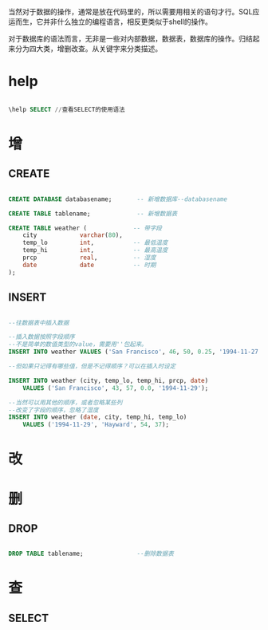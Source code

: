 
当然对于数据的操作，通常是放在代码里的，所以需要用相关的语句才行。SQL应运而生，它并非什么独立的编程语言，相反更类似于shell的操作。

对于数据库的语法而言，无非是一些对内部数据，数据表，数据库的操作。归结起来分为四大类，增删改查。从关键字来分类描述。

# help

```sql

\help SELECT //查看SELECT的使用语法

```

# 增

## CREATE

```sql

CREATE DATABASE databasename;       -- 新增数据库--databasename

CREATE TABLE tablename;             -- 新增数据表

CREATE TABLE weather (             -- 带字段
    city            varchar(80),
    temp_lo         int,           -- 最低温度
    temp_hi         int,           -- 最高温度
    prcp            real,          -- 湿度
    date            date           -- 时期
);

```

## INSERT

```sql

--往数据表中插入数据

--插入数据按照字段顺序
--不是简单的数值类型的value，需要用''包起来。
INSERT INTO weather VALUES ('San Francisco', 46, 50, 0.25, '1994-11-27');

--但如果只记得有哪些值，但是不记得顺序？可以在插入时设定

INSERT INTO weather (city, temp_lo, temp_hi, prcp, date)
    VALUES ('San Francisco', 43, 57, 0.0, '1994-11-29');

--当然可以用其他的顺序，或者忽略某些列
--改变了字段的顺序，忽略了湿度
INSERT INTO weather (date, city, temp_hi, temp_lo)
    VALUES ('1994-11-29', 'Hayward', 54, 37);

```

# 改


# 删
## DROP

```sql

DROP TABLE tablename;               --删除数据表

```


# 查

## SELECT